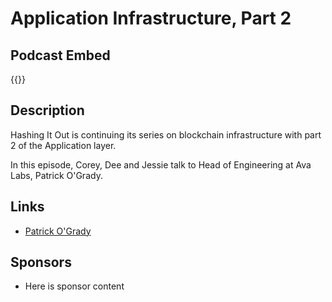 # Application Infrastructure, Part 2


## Podcast Embed
{{<podcast-embed url="https://embed.sounder.fm/play/495947">}}


## Description
Hashing It Out is continuing its series on blockchain infrastructure with part 2 of the Application layer.

In this episode, Corey, Dee and Jessie talk to Head of Engineering at Ava Labs, Patrick O'Grady.

## Links 
- [Patrick O'Grady](https://twitter.com/_patrickogrady?lang=en)

## Sponsors
- Here is sponsor content
